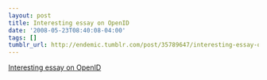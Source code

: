 ```yaml
---
layout: post
title: Interesting essay on OpenID
date: '2008-05-23T08:40:08-04:00'
tags: []
tumblr_url: http://endemic.tumblr.com/post/35789647/interesting-essay-on-openid
---
```

[Interesting essay on OpenID](http://www.codinghorror.com/blog/archives/001121.html)  
